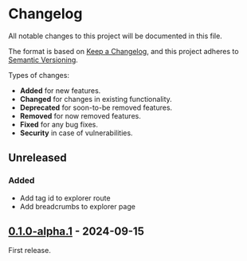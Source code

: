 # Changelog

All notable changes to this project will be documented in this file.

The format is based on [Keep a Changelog](https://keepachangelog.com/en/1.1.0/),
and this project adheres to [Semantic Versioning](https://semver.org/spec/v2.0.0.html).

Types of changes:

- **Added** for new features.
- **Changed** for changes in existing functionality.
- **Deprecated** for soon-to-be removed features.
- **Removed** for now removed features.
- **Fixed** for any bug fixes.
- **Security** in case of vulnerabilities.

## Unreleased

### Added

- Add tag id to explorer route
- Add breadcrumbs to explorer page

## [0.1.0-alpha.1] - 2024-09-15

First release.

[0.1.0-alpha.1]: https://github.com/ziteh/hie/releases/tag/v0.1.0-alpha.1

